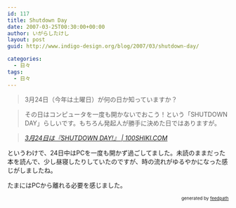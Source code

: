 ```yaml
---
id: 117
title: Shutdown Day
date: 2007-03-25T00:30:00+00:00
author: いがらしたけし
layout: post
guid: http://www.indigo-design.org/blog/2007/03/shutdown-day/

categories:
  - 日々
tags:
  - 日々
---
```

> 3月24日（今年は土曜日）が何の日か知っていますか？
  
> その日はコンピュータを一度も開かないでおこう！という「SHUTDOWN DAY」らしいです。もちろん発起人が勝手に決めた日ではありますが。
  
>   
> <cite><a href="http://www.100shiki.com/archives/2007/02/324shutdown_day.html">3月24日は『SHUTDOWN DAY!』 | 100SHIKI.COM</a></cite>

というわけで、24日中はPCを一度も開かず過ごしてました。未読のままだった本を読んで、少し昼寝したりしていたのですが、時の流れがゆるやかになった感じがしましたね。

たまにはPCから離れる必要を感じました。

<div style="text-align: right;font-size: 10px">
  &nbsp;&nbsp;<span>generated by <a href="http://feedpath.jp">feedpath</a></span>
</div>
